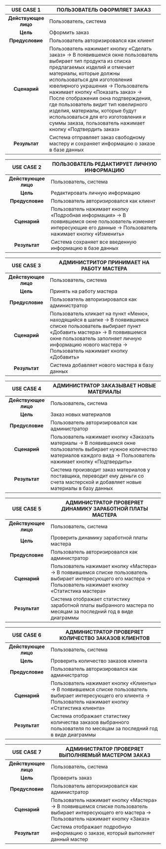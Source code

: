 |      USE CASE 1        | ПОЛЬЗОВАТЕЛЬ ОФОРМЛЯЕТ ЗАКАЗ |
| :--------------------: | - |
| **Действующее лицо**   | Пользователь, система |
| **Цель**               | Оформить заказ |
| **Предусловие**        | Пользователь авторизировался как клиент |
| **Сценарий**           | Пользователь нажимает кнопку «Сделать заказ» -> В появившемся окне пользователь выбирает тип продукта из списка предлагаемых изделий и отмечает материалы, которые должны использоваться для изготовления ювелирного украшения -> Пользователь нажимает кнопку «Показать заказ» -> После отображения окна подтверждения, где пользователь видит тип ювелирного изделия, материалы, которые будут использоваться для его изготовления и суммы заказа, пользователь нажимает кнопку «Подтвердить заказ» |
| **Результат**          | Система отправляет заказ свободному мастеру и сохраняет информацию о заказе в базе данных |


|      USE CASE 2        | ПОЛЬЗОВАТЕЛЬ РЕДАКТИРУЕТ ЛИЧНУЮ ИНФОРМАЦИЮ |
| :--------------------: | - |
| **Действующее лицо**   | Пользователь, система |
| **Цель**               | Редактировать личную информацию |
| **Предусловие**        | Пользователь авторизировался как клиент |
| **Сценарий**           | Пользователь нажимает кнопку «Подробная информация» -> В появившемся окне пользователь изменяет интересующие его данные -> Пользователь нажимает кнопку «Изменить» |
| **Результат**          | Система сохраняет все введенную информацию в базе данных |


|      USE CASE 3        | АДМИНИСТРИТОР ПРИНИМАЕТ НА РАБОТУ МАСТЕРА |
| :--------------------: | - |
| **Действующее лицо**   | Пользователь, система |
| **Цель**               | Принять на работу мастера |
| **Предусловие**        | Пользователь авторизировался как администратор |
| **Сценарий**           | Пользователь кликает на пункт «Меню», находящийся в шапке -> В появившемся списке пользователь выбирает пункт «Добавить мастера» -> В появившемся окне пользователь заполняет личную информацию нового мастера -> Пользователь нажимает кнопку «Добавить» |
| **Результат**          | Система добавляет нового мастера в базу данных |


|      USE CASE 4        | АДМИНИСТРАТОР ЗАКАЗЫВАЕТ НОВЫЕ МАТЕРИАЛЫ |
| :--------------------: | - |
| **Действующее лицо**   | Пользователь, система |
| **Цель**               | Заказ новых материалов |
| **Предусловие**        | Пользователь авторизировался как администратор |
| **Сценарий**           | Пользователь нажимает кнопку «Заказать материалы -> В появившемся окне пользователь выбирает нужное количество материалов каждого вида -> Пользователь нажимает кнопку «Подтвердить» |
| **Результат**          | Система производит заказ материалов у поставщика, переводит ему деньги со счета мастерской и добавляет новые материалы в базу данных |


|      USE CASE 5        | АДМИНИСТРАТОР ПРОВЕРЯЕТ ДИНАМИКУ ЗАРАБОТНОЙ ПЛАТЫ МАСТЕРА |
| :--------------------: | - |
| **Действующее лицо**   | Пользователь, система |
| **Цель**               | Проверить динамику заработной платы мастера |
| **Предусловие**        | Пользователь авторизировался как администратор |
| **Сценарий**           | Пользователь нажимает кнопку «Мастера» -> В появившемся списке пользователь выбирает интересующего его мастера -> Пользователь нажимает кнопку «Статистика мастера» |
| **Результат**          | Система отображает статистику заработной платы выбранного мастера по месяцам за последний год в виде диаграммы |


|      USE CASE 6        | АДМИНИСТРАТОР ПРОВЕРЯЕТ КОЛИЧЕСТВО ЗАКАЗОВ КЛИЕНТОВ |
| :--------------------: | - |
| **Действующее лицо**   | Пользователь, система |
| **Цель**               | Проверить количество заказов клиента |
| **Предусловие**        | Пользователь авторизировался как администратор |
| **Сценарий**           | Пользователь нажимает кнопку «Клиенты» -> В появившемся списке пользователь выбирает интересующего его клиента -> Пользователь нажимает кнопку «Статистика клиента» |
| **Результат**          | Система отображает статистику количества заказов выбранного пользователя по месяцам за последний год в виде диаграммы |


|      USE CASE 7        | АДМИНИСТРАТОР ПРОВЕРЯЕТ ВЫПОЛНЯЕМЫЙ МАСТЕРОМ ЗАКАЗ |
| :--------------------: | - |
| **Действующее лицо**   | Пользователь, система |
| **Цель**               | Проверить заказ |
| **Предусловие**        | Пользователь авторизировался как администратор |
| **Сценарий**           | Пользователь нажимает кнопку «Мастера» -> В появившемся списке пользователь выбирает интересующего его мастера -> Пользователь нажимает кнопку «Заказ» |
| **Результат**          | Система отображает подробную информацию о заказе, который выполняет данный мастер |
